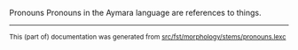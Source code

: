 Pronouns
Pronouns in the Aymara language are references to things.

* * *

<small>This (part of) documentation was generated from [src/fst/morphology/stems/pronouns.lexc](https://github.com/giellalt/lang-aym/blob/main/src/fst/morphology/stems/pronouns.lexc)</small>
